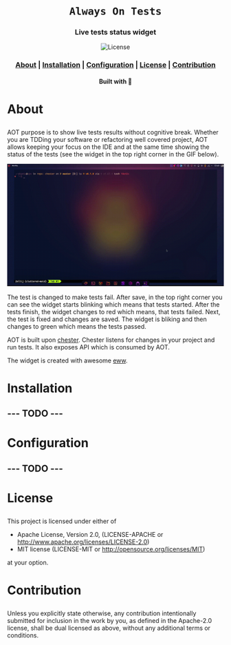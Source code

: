 <div align="center">

  <h1><code>Always On Tests</code></h1>

  <h3>
    <strong>Live tests status widget</strong>
  </h3>

  <p>
    <img src="https://img.shields.io/crates/l/je?style=for-the-badge" alt="License"/>
  </p>

  <h3>
    <a href="#about">About</a>
    <span> | </span>
    <a href="#installation">Installation</a>
    <span> | </span>
    <a href="#configuration">Configuration</a>
    <span> | </span>
    <a href="#license">License</a>
    <span> | </span>
    <a href="#contribution">Contribution</a>
  </h3>

  <sub><h4>Built with 🦀</h4></sub>
</div>


# <p id="about">About</p>

AOT purpose is to show live tests results without cognitive break. Whether you are TDDing your
software or refactoring well covered project, AOT allows keeping your focus on the IDE and at the
same time showing the status of the tests (see the widget in the top right corner in the GIF below).

![AOT](res/aot.gif)

The test is changed to make tests fail. After save, in the top right corner you can see the widget starts
blinking which means that tests started. After the tests finish, the widget changes
to red which means, that tests failed. Next, the test is fixed and changes are saved. The widget is bliking and then
changes to green which means the tests passed.

AOT is built upon [chester](https://github.com/devzbysiu/chester). Chester listens for changes
in your project and run tests. It also exposes API which is consumed by AOT.

The widget is created with awesome [eww](https://github.com/elkowar/eww).

# <p id="installation">Installation</p>

## --- TODO ---

# <p id="configuration">Configuration</p>

## --- TODO ---

# <p id="license">License</p>

This project is licensed under either of

- Apache License, Version 2.0, (LICENSE-APACHE or http://www.apache.org/licenses/LICENSE-2.0)
- MIT license (LICENSE-MIT or http://opensource.org/licenses/MIT)

at your option.

# <p id="contribution">Contribution</p>


Unless you explicitly state otherwise, any contribution intentionally submitted for inclusion
in the work by you, as defined in the Apache-2.0 license, shall be dual licensed as above,
without any additional terms or conditions.
